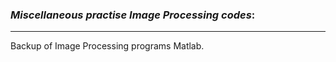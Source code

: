 ### *Miscellaneous  practise Image Processing codes*:

-------------


Backup of Image Processing programs Matlab.


